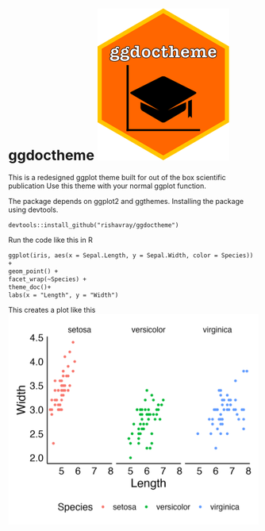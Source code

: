 # ggdoctheme ![plot](./figures/icon.png)
This is a redesigned ggplot theme built for out of the box scientific publication
Use this theme with your normal ggplot function.

The package depends on ggplot2 and ggthemes. Installing the package using devtools.

```
devtools::install_github("rishavray/ggdoctheme")
```

Run the code like this in R
```
ggplot(iris, aes(x = Sepal.Length, y = Sepal.Width, color = Species)) +
geom_point() +
facet_wrap(~Species) +
theme_doc()+
labs(x = "Length", y = "Width")
```
This creates a plot like this
![plot](./figures/plot.png)